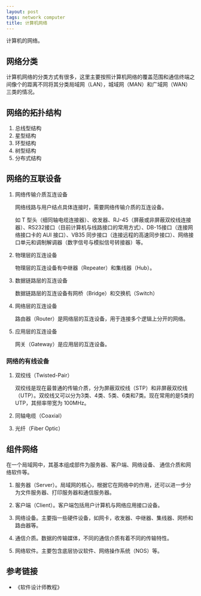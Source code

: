 ```yaml
---
layout: post
tags: network computer
title: 计算机网络
---
```

计算机的网络。

## 网络分类

计算机网络的分类方式有很多，这里主要按照计算机网络的覆盖范围和通信终端之间像个的距离不同将其分类局域网（LAN），城域网（MAN）和广域网（WAN）三类的情况。

## 网络的拓扑结构

1. 总线型结构
2. 星型结构
3. 环型结构
4. 树型结构
5. 分布式结构

## 网络的互联设备

1. 网络传输介质互连设备

   网络线路与用户结点具体连接时，需要网络传输介质的互连设备。

   如 T 型头（细同轴电缆连接器）、收发器、RJ-45（屏蔽或非屏蔽双绞线连接器）、RS232接口（目前计算机与线路接口的常用方式）、DB-15接口（连接网络接口卡的 AUI 接口）、VB35 同步接口（连接远程的高速同步接口）、网络接口单元和调制解调器（数字信号与模拟信号转接器）等。

2. 物理层的互连设备

   物理层的互连设备有中继器（Repeater）和集线器（Hub）。

3. 数据链路层的互连设备

   数据链路层的互连设备有网桥（Bridge）和交换机（Switch）

4. 网络层的互连设备

   路由器（Router）是网络层的互连设备，用于连接多个逻辑上分开的网络。

5. 应用层的互连设备

   网关（Gateway）是应用层的互连设备。

### 网络的有线设备

1. 双绞线（Twisted-Pair）

   双绞线是现在最普通的传输介质，分为屏蔽双绞线（STP）和非屏蔽双绞线（UTP）。双绞线又可以分为3类、4类、5类、6类和7类。现在常用的是5类的 UTP，其频率带宽为 100MHz。

2. 同轴电缆（Coaxial）

3. 光纤（Fiber Optic）

## 组件网络

在一个局域网中，其基本组成部件为服务器、客户端、网络设备、 通信介质和网络软件等。

1. 服务器（Server）。局域网的核心，根据它在网络中的作用，还可以进一步分为文件服务器、打印服务器和通信服务器。

2. 客户端（Client）。客户端包括用户计算机与网络应用接口设备。

3. 网络设备。主要指一些硬件设备，如网卡，收发器、中继器、集线器、网桥和路由器等。

4. 通信介质。数据的传输媒体，不同的通信介质有着不同的传输特性。

5. 网络软件。主要包含底层协议软件、网络操作系统（NOS）等。

## 参考链接

- 《软件设计师教程》
